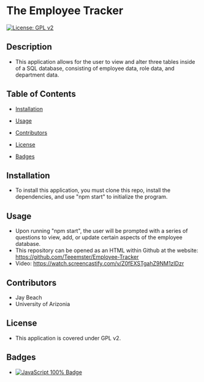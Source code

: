 # The Employee Tracker

[![License: GPL v2](https://img.shields.io/badge/License-GPL_v2-blue.svg)](https://www.gnu.org/licenses/old-licenses/gpl-2.0.en.html)

## Description
* This application allows for the user to view and alter three tables inside of a SQL database, consisting of employee data, role data, and department data.

## Table of Contents
* [Installation](#installation)

* [Usage](#usage)

* [Contributors](#contributors)

* [License](#license)

* [Badges](#badges)

## Installation
* To install this application, you must clone this repo, install the dependencies, and use "npm start" to initialize the program.

## Usage
* Upon running "npm start", the user will be prompted with a series of questions to view, add, or update certain aspects of the employee database.
* This repository can be opened as an HTML within Github at the website: https://github.com/Teeemster/Employee-Tracker
* Video: https://watch.screencastify.com/v/Z0fEXSTgahZ9NM1zIDzr

## Contributors
* Jay Beach
* University of Arizonia

## License
* This application is covered under GPL v2.

## Badges

* <a href="https://github.com/badges/shields"><img src="https://img.shields.io/badge/JSS-100%25-green" alt="JavaScript 100% Badge"></a>
